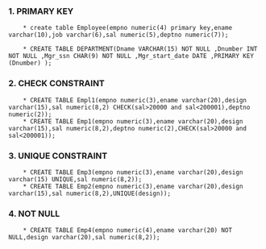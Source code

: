 ### 1. PRIMARY KEY

        * create table Employee(empno numeric(4) primary key,ename varchar(10),job varchar(6),sal numeric(5),deptno numeric(7));
        
        * CREATE TABLE DEPARTMENT(Dname VARCHAR(15) NOT NULL ,Dnumber INT NOT NULL ,Mgr_ssn CHAR(9) NOT NULL ,Mgr_start_date DATE ,PRIMARY KEY (Dnumber) );

### 2. CHECK CONSTRAINT

        * CREATE TABLE Empl1(empno numeric(3),ename varchar(20),design varchar(15),sal numeric(8,2) CHECK(sal>20000 and sal<200001),deptno numeric(2));
        * CREATE TABLE Emp1(empno numeric(3),ename varchar(20),design varchar(15),sal numeric(8,2),deptno numeric(2),CHECK(sal>20000 and sal<200001));

### 3. UNIQUE CONSTRAINT

        * CREATE TABLE Emp3(empno numeric(3),ename varchar(20),design varchar(15) UNIQUE,sal numeric(8,2));
        * CREATE TABLE Emp2(empno numeric(3),ename varchar(20),design varchar(15),sal numeric(8,2),UNIQUE(design));

### 4. NOT NULL

        * CREATE TABLE Emp4(empno numeric(4),ename varchar(20) NOT NULL,design varchar(20),sal numeric(8,2));

